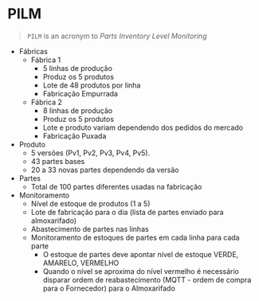 # PILM
> `PILM` is an acronym to _Parts Inventory Level Monitoring_

- Fábricas
  - Fábrica 1
    - 5 linhas de produção
    - Produz os 5 produtos
    - Lote de 48 produtos por linha
    - Fabricação Empurrada
  - Fábrica 2
    - 8 linhas de produção
    - Produz os 5 produtos
    - Lote e produto variam dependendo dos pedidos do mercado
    - Fabricação Puxada
- Produto
  - 5 versões (Pv1, Pv2, Pv3, Pv4, Pv5).
  - 43 partes bases
  - 20 a 33 novas partes dependendo da versão
- Partes
  - Total de 100 partes diferentes usadas na fabricação
- Monitoramento
  - Nível de estoque de produtos (1 a 5)
  - Lote de fabricação para o dia (lista de partes enviado para almoxarifado)
  - Abastecimento de partes nas linhas
  - Monitoramento de estoques de partes em cada linha para cada parte
    - O estoque de partes deve apontar nível de estoque VERDE, AMARELO, VERMELHO
    - Quando o nível se aproxima do nível vermelho é necessário disparar ordem
    de reabastecimento (MQTT - ordem de compra para o Fornecedor) para o Almoxarifado
